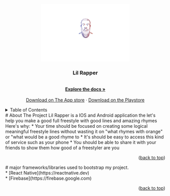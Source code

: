 <div id="top"></div>
<!-- PROJECT SHIELDS --> <!-- PROJECT LOGO --> <br /> 
<div align="center">
   <a href="#"> <img src="./assets/logo.png" alt="LilRapper" width="280" height="180"> </a> 
   <h3 align="center">Lil Rapper</h3>
   <p align="center"> <br /> <a href="https://github.com/RiadJoul/LilRapper"><strong>Explore the docs »</strong></a> <br /> <br /> <a href="https://github.com/othneildrew/Best-README-Template">Download on The App store</a> · <a href="https://github.com/othneildrew/Best-README-Template/issues">Download on the Playstore</a> </p>
</div>
<!-- TABLE OF CONTENTS --> 
<details>
   <summary>Table of Contents</summary>
   <ol>
      <li> <a href="#about-the-project">About The Project</a> </li>
      <li><a href="#builtwith">Built with</a></li>
   </ol>
</details>
<!-- ABOUT THE PROJECT --> # About The Project Lil Rapper is a IOS and Android application the let's help you make a good full freestyle with good lines and amazing rhymes Here's why: * Your time should be focused on creating some logical meaningful freestyle lines without wasting it on "what rhymes with orange" or "what would be a good rhyme to * It's should be easy to access this kind of service such as your phone * You should be able to share it with your friends to show them how good of a freestyler are you 
<p align="right">(<a href="#top">back to top</a>)</p>
# major frameworks/libraries used to bootstrap my project.<br> * [React Native](https://reactnative.dev)<br> * [Firebase](https://firebase.google.com) 
<p align="right">(<a href="#top">back to top</a>)</p>
